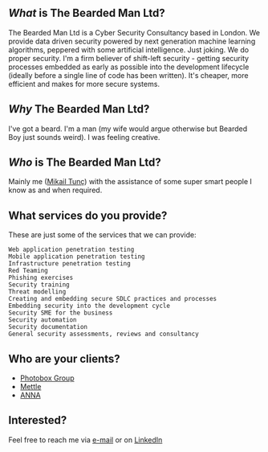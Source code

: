 ## _What_ is The Bearded Man Ltd?

The Bearded Man Ltd is a Cyber Security Consultancy based in London. We provide data driven security powered by next generation machine learning algorithms, peppered with some artificial intelligence. Just joking. We do proper security. I'm a firm believer of shift-left security - getting security processes embedded as early as possible into the development lifecycle (ideally before a single line of code has been written). It's cheaper, more efficient and makes for more secure systems.

## _Why_ The Bearded Man Ltd?

I've got a beard. I'm a man (my wife would argue otherwise but Bearded Boy just sounds weird). I was feeling creative.

## _Who_ is The Bearded Man Ltd?

Mainly me ([Mikail Tunç](https://uk.linkedin.com/in/emtunc)) with the assistance of some super smart people I know as and when required.


## What services do you provide?

These are just some of the services that we can provide:

```
Web application penetration testing
Mobile application penetration testing
Infrastructure penetration testing
Red Teaming
Phishing exercises
Security training
Threat modelling
Creating and embedding secure SDLC practices and processes
Embedding security into the development cycle
Security SME for the business
Security automation
Security documentation
General security assessments, reviews and consultancy
```

## Who are your clients?

* [Photobox Group](https://group.photobox.com/)
* [Mettle](https://mettle.co.uk/)
* [ANNA](https://anna.money/)

## Interested?

Feel free to reach me via [e-mail](mailto:mikail@emtunc.org) or on [LinkedIn](https://uk.linkedin.com/in/emtunc)
